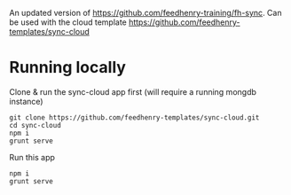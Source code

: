 An updated version of https://github.com/feedhenry-training/fh-sync.
Can be used with the cloud template https://github.com/feedhenry-templates/sync-cloud

# Running locally

Clone & run the sync-cloud app first (will require a running mongdb instance)

```
git clone https://github.com/feedhenry-templates/sync-cloud.git
cd sync-cloud
npm i
grunt serve
```

Run this app

```
npm i
grunt serve
```